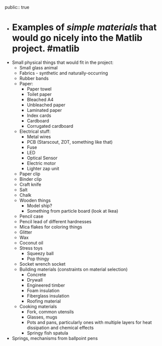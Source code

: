 public:: true

- # Examples of *simple materials* that would go nicely into the Matlib project. #matlib
- Small physical things that would fit in the project:
	- Small glass animal
	- Fabrics - synthetic and naturally-occurring
	- Rubber bands
	- Paper:
		- Paper towel
		- Toilet paper
		- Bleached A4
		- Unbleached paper
		- Laminated paper
		- Index cards
		- Cardboard
		- Corrugated cardboard
	- Electrical stuff:
		- Metal wires
		- PCB (Starscout, ZOT, something like that)
		- Fuse
		- LED
		- Optical Sensor
		- Electric motor
		- Lighter zap unit
	- Paper clip
	- Binder clip
	- Craft knife
	- Salt
	- Chalk
	- Wooden things
		- Model ship?
		- Something from particle board (look at Ikea)
	- Pencil case
	- Pencil lead of different hardnesses
	- Mica flakes for coloring things
	- Glitter
	- Wax
	- Coconut oil
	- Stress toys
		- Squeezy ball
		- Pop thingy
	- Socket wrench socket
	- Building materials (constraints on material selection)
		- Concrete
		- Drywall
		- Engineered timber
		- Foam insulation
		- Fiberglass insulation
		- Roofing material
	- Cooking materials
		- Fork, common utensils
		- Glasses, mugs
		- Pots and pans, particularly ones with multiple layers for heat dissipation and chemical effects
		- Springy fish spatula
- Springs, mechanisms from ballpoint pens